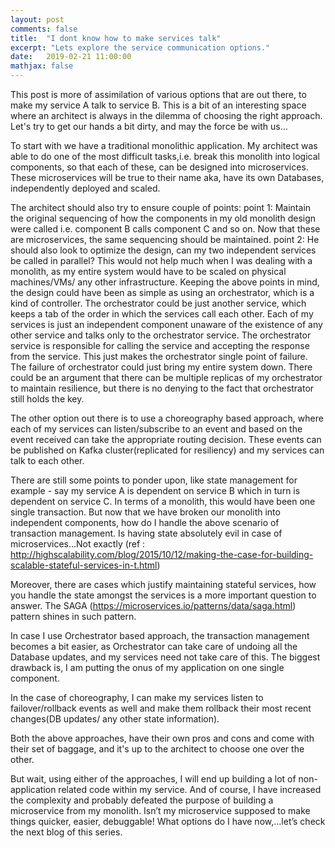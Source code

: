 ```yaml
---
layout: post
comments: false
title:  "I dont know how to make services talk"
excerpt: "Lets explore the service communication options."
date:   2019-02-21 11:00:00
mathjax: false
---
```


This post is more of assimilation of various options that are out there, to make my service A talk to service B. This is a bit of an interesting space where an architect is always in the dilemma of choosing the right approach. Let's try to get our hands a bit dirty, and may the force be with us…

To start with we have a traditional monolithic application. My architect was able to do one of the most difficult tasks,i.e. break this monolith into logical components, so that each of these, can be designed into microservices. These microservices will be true to their name aka, have its own Databases, independently deployed and scaled.

The architect should also try to ensure couple of points: point 1: Maintain the original sequencing of how the components in my old monolith design were called i.e. component B calls component C and so on. Now that these are microservices, the same sequencing should be maintained. point 2: He should also look to optimize the design, can my two independent services be called in parallel? This would not help much when I was dealing with a monolith, as my entire system would have to be scaled on physical machines/VMs/ any other infrastructure. Keeping the above points in mind, the design could have been as simple as using an orchestrator, which is a kind of controller. The orchestrator could be just another service, which keeps a tab of the order in which the services call each other. Each of my services is just an independent component unaware of the existence of any other service and talks only to the orchestrator service. The orchestrator service is responsible for calling the service and accepting the response from the service. This just makes the orchestrator single point of failure. The failure of orchestrator could just bring my entire system down. There could be an argument that there can be multiple replicas of my orchestrator to maintain resilience, but there is no denying to the fact that orchestrator still holds the key.

The other option out there is to use a choreography based approach, where each of my services can listen/subscribe to an event and based on the event received can take the appropriate routing decision. These events can be published on Kafka cluster(replicated for resiliency) and my services can talk to each other.

There are still some points to ponder upon, like state management for example - say my service A is dependent on service B which in turn is dependent on service C. In terms of a monolith, this would have been one single transaction. But now that we have broken our monolith into independent components, how do I handle the above scenario of transaction management. Is having state absolutely evil in case of microservices…Not exactly (ref : 
http://highscalability.com/blog/2015/10/12/making-the-case-for-building-scalable-stateful-services-in-t.html)

Moreover, there are cases which justify maintaining stateful services, how you handle the state amongst the services is a more important question to answer. The SAGA (https://microservices.io/patterns/data/saga.html) pattern shines in such pattern.

In case I use Orchestrator based approach, the transaction management becomes a bit easier, as Orchestrator can take care of undoing all the Database updates, and my services need not take care of this. The biggest drawback is, I am putting the onus of my application on one single component.

In the case of choreography, I can make my services listen to failover/rollback events as well and make them rollback their most recent changes(DB updates/ any other state information).

Both the above approaches, have their own pros and cons and come with their set of baggage, and it's up to the architect to choose one over the other.

But wait, using either of the approaches, I will end up building a lot of non-application related code within my service. And of course, I have increased the complexity and probably defeated the purpose of building a microservice from my monolith. Isn’t my microservice supposed to make things quicker, easier, debuggable! What options do I have now,…let’s check the next blog of this series.
